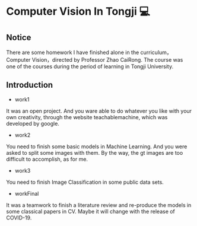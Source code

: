 # Computer Vision In Tongji 💻

## Notice
There are some homework I have finished alone in the curriculum，Computer Vision，directed by Professor Zhao CaiRong. The course was one of the courses during the period of learning in Tongji University. 

## Introduction
* work1

It was an open project. And you ware able to do whatever you like with your own creativity, through the website teachablemachine, which was developed by google.

* work2

You need to finish some basic models in Machine Learning. And you were asked to split some images with them. By the way, the gt images are too difficult to accomplish, as for me.

* work3

You need to finish Image Classification in some public data sets.

* workFinal

It was a teamwork to finish a literature review and re-produce the models in some classical papers in CV. Maybe it will change with  the release of COVID-19.
